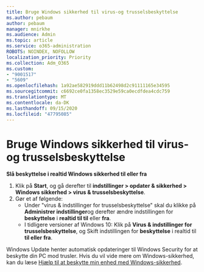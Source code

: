 ```yaml
---
title: Bruge Windows sikkerhed til virus-og trusselsbeskyttelse
ms.author: pebaum
author: pebaum
manager: mnirkhe
ms.audience: Admin
ms.topic: article
ms.service: o365-administration
ROBOTS: NOINDEX, NOFOLLOW
localization_priority: Priority
ms.collection: Adm_O365
ms.custom:
- "9001517"
- "5609"
ms.openlocfilehash: 1a92ae582919ddd11b62498d2c91111165e34595
ms.sourcegitcommit: c6692ce0fa1358ec3529e59ca0ecdfdea4cdc759
ms.translationtype: MT
ms.contentlocale: da-DK
ms.lasthandoff: 09/15/2020
ms.locfileid: "47795085"
---
```

# <a name="use-windows-security-for-virus-and-threat-protection"></a>Bruge Windows sikkerhed til virus-og trusselsbeskyttelse

**Slå beskyttelse i realtid Windows sikkerhed til eller fra**

1. Klik på **Start**, og gå derefter til **indstillinger > opdater & sikkerhed > Windows sikkerhed > virus & trusselsbeskyttelse**.
2. Gør et af følgende:
    - Under "virus & indstillinger for trusselsbeskyttelse" skal du klikke på **Administrer indstillinger**og derefter ændre indstillingen for **beskyttelse** i **realtid til til** eller **fra**.
    - I tidligere versioner af Windows 10: Klik på **Virus & indstillinger for trusselsbeskyttelse**, og Skift indstillingen for **beskyttelse** i realtid til **til eller** **fra**.

Windows Update henter automatisk opdateringer til Windows Security for at beskytte din PC mod trusler. Hvis du vil vide mere om Windows-sikkerhed, kan du læse [Hjælp til at beskytte min enhed med Windows-sikkerhed](https://support.microsoft.com/help/17464/windows-10-help-protect-my-device-with-windows-security).
